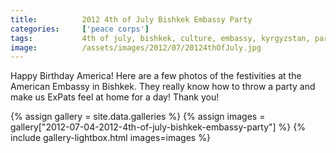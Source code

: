 ```yaml
---
title:			2012 4th of July Bishkek Embassy Party
categories:		['peace corps']
tags:			4th of july, bishkek, culture, embassy, kyrgyzstan, party, peace corps
image:			/assets/images/2012/07/20124thOfJuly.jpg
---
```


Happy Birthday America! Here are a few photos of the festivities at the American Embassy in Bishkek. They really know how to throw a party and make us ExPats feel at home for a day! Thank you!

{% assign gallery = site.data.galleries %}
{% assign images = gallery["2012-07-04-2012-4th-of-july-bishkek-embassy-party"] %}
{% include gallery-lightbox.html images=images %}
